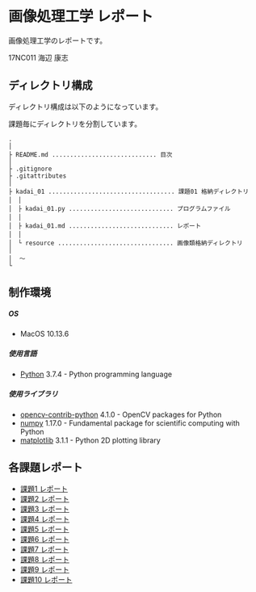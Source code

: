 # 画像処理工学 レポート

画像処理工学のレポートです。

17NC011 海辺 康志

## ディレクトリ構成

ディレクトリ構成は以下のようになっています。

課題毎にディレクトリを分割しています。

```
.
│
├ README.md ............................. 目次
│
├ .gitignore
├ .gitattributes
│
├ kadai_01 ................................... 課題01 格納ディレクトリ
│　│
│　├ kadai_01.py ............................. プログラムファイル
│　│
│　├ kadai_01.md ............................. レポート
│　│
│　└ resource ................................ 画像類格納ディレクトリ
│
│  〜
└

```

## 制作環境

##### OS

* MacOS 10.13.6

##### 使用言語

* [Python](https://www.python.org/) 3.7.4 - Python programming language

##### 使用ライブラリ

* [opencv-contrib-python](https://pypi.org/project/opencv-contrib-python/) 4.1.0 - OpenCV packages for Python
* [numpy](https://numpy.org/) 1.17.0 - Fundamental package for scientific computing with Python
* [matplotlib](https://matplotlib.org/) 3.1.1 - Python 2D plotting library

## 各課題レポート

* [課題1 レポート](https://github.com/gekkyo/lecture_image_processing/blob/master/kadai_01/kadai_01.md)
* [課題2 レポート](https://github.com/gekkyo/lecture_image_processing/blob/master/kadai_02/kadai_02.md)
* [課題3 レポート](https://github.com/gekkyo/lecture_image_processing/blob/master/kadai_03/kadai_03.md)
* [課題4 レポート](https://github.com/gekkyo/lecture_image_processing/blob/master/kadai_04/kadai_04.md)
* [課題5 レポート](https://github.com/gekkyo/lecture_image_processing/blob/master/kadai_05/kadai_05.md)
* [課題6 レポート](https://github.com/gekkyo/lecture_image_processing/blob/master/kadai_06/kadai_06.md)
* [課題7 レポート](https://github.com/gekkyo/lecture_image_processing/blob/master/kadai_07/kadai_07.md)
* [課題8 レポート](https://github.com/gekkyo/lecture_image_processing/blob/master/kadai_08/kadai_08.md)
* [課題9 レポート](https://github.com/gekkyo/lecture_image_processing/blob/master/kadai_09/kadai_09.md)
* [課題10 レポート](https://github.com/gekkyo/lecture_image_processing/blob/master/kadai_10/kadai_10.md)
